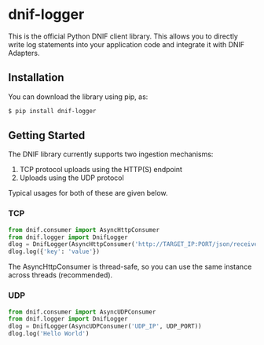 # dnif-logger
This is the official Python DNIF client library. This allows you to directly write log statements into your application code and integrate it with DNIF Adapters.

## Installation
You can download the library using pip, as:
```sh
$ pip install dnif-logger
```

## Getting Started
The DNIF library currently supports two ingestion mechanisms:
1. TCP protocol uploads using the HTTP(S) endpoint
2. Uploads using the UDP protocol

Typical usages for both of these are given below.

### TCP
```python
from dnif.consumer import AsyncHttpConsumer
from dnif.logger import DnifLogger
dlog = DnifLogger(AsyncHttpConsumer('http://TARGET_IP:PORT/json/receive'))
dlog.log({'key': 'value'})
```

The AsyncHttpConsumer is thread-safe, so you can use the same instance
across threads (recommended).

### UDP
```python
from dnif.consumer import AsyncUDPConsumer
from dnif.logger import DnifLogger
dlog = DnifLogger(AsyncUDPConsumer('UDP_IP', UDP_PORT))
dlog.log('Hello World')
```
